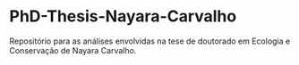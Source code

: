 # PhD-Thesis-Nayara-Carvalho

Repositório para as análises envolvidas na tese de doutorado em Ecologia e Conservação de Nayara Carvalho.
